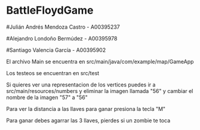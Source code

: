 # BattleFloydGame

#Julián Andrés Mendoza Castro - A00395237

#Alejandro Londoño Bermúdez - A00395978

#Santiago Valencia García - A00395902

El archivo Main se encuentra en
src/main/java/com/example/map/GameApp

Los testeos se encuentran en
src/test

Si quieres ver una representacion de los vertices puedes ir a src/main/resources/numbers y eliminar la imagen llamada "56" y cambiar el nombre de la imagen "57" a "56"

Para ver la distancia a las llaves para ganar presiona la tecla "M"

Para ganar debes agarrar las 3 llaves, pierdes si un zombie te toca
